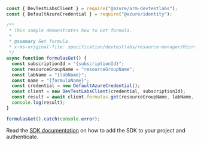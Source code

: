 ```javascript
const { DevTestLabsClient } = require("@azure/arm-devtestlabs");
const { DefaultAzureCredential } = require("@azure/identity");

/**
 * This sample demonstrates how to Get formula.
 *
 * @summary Get formula.
 * x-ms-original-file: specification/devtestlabs/resource-manager/Microsoft.DevTestLab/stable/2018-09-15/examples/Formulas_Get.json
 */
async function formulasGet() {
  const subscriptionId = "{subscriptionId}";
  const resourceGroupName = "resourceGroupName";
  const labName = "{labName}";
  const name = "{formulaName}";
  const credential = new DefaultAzureCredential();
  const client = new DevTestLabsClient(credential, subscriptionId);
  const result = await client.formulas.get(resourceGroupName, labName, name);
  console.log(result);
}

formulasGet().catch(console.error);
```

Read the [SDK documentation](https://github.com/Azure/azure-sdk-for-js/blob/%40azure%2Farm-devtestlabs_4.0.1/sdk/devtestlabs/arm-devtestlabs/README.md) on how to add the SDK to your project and authenticate.
